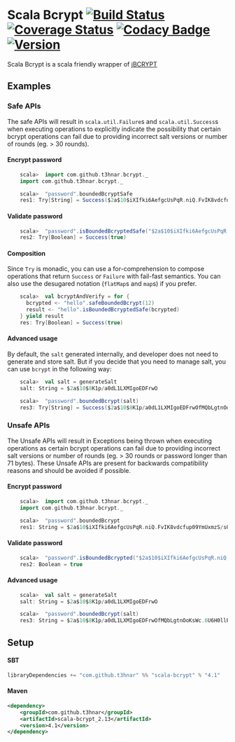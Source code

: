 # Scala Bcrypt [![Build Status](https://secure.travis-ci.org/t3hnar/scala-bcrypt.svg)](http://travis-ci.org/t3hnar/scala-bcrypt) [![Coverage Status](https://coveralls.io/repos/t3hnar/scala-bcrypt/badge.svg)](https://coveralls.io/r/t3hnar/scala-bcrypt) [![Codacy Badge](https://api.codacy.com/project/badge/Grade/8e0fb26d880446428fd94b7e051e9cb0)](https://www.codacy.com/app/evolution-gaming/scala-bcrypt?utm_source=github.com&amp;utm_medium=referral&amp;utm_content=t3hnar/scala-bcrypt&amp;utm_campaign=Badge_Grade) [![Version](https://img.shields.io/maven-central/v/com.github.t3hnar/scala-bcrypt_2.11.svg?label=version)](http://search.maven.org/#search%7Cga%7C1%7Cg%3Acom.github.t3hnar%20AND%20scala-bcrypt)

Scala Bcrypt is a scala friendly wrapper of [jBCRYPT](http://www.mindrot.org/projects/jBCrypt/)

## Examples

### Safe APIs
The safe APIs will result in `scala.util.Failure`s and `scala.util.Success`s when executing operations to explicitly 
indicate the possibility that certain bcrypt operations can fail due to providing incorrect salt versions or number of 
rounds (eg. > 30 rounds). 

#### Encrypt password

```scala
    scala>  import com.github.t3hnar.bcrypt._
    import com.github.t3hnar.bcrypt._

    scala>  "password".boundedBcryptSafe
    res1: Try[String] = Success($2a$10$iXIfki6AefgcUsPqR.niQ.FvIK8vdcfup09YmUxmzS/sQeuI3QOFG)
```

#### Validate password

```scala
    scala>  "password".isBoundedBcryptedSafe("$2a$10$iXIfki6AefgcUsPqR.niQ.FvIK8vdcfup09YmUxmzS/sQeuI3QOFG")
    res2: Try[Boolean] = Success(true)
```

#### Composition
Since `Try` is monadic, you can use a for-comprehension to compose operations that return `Success` or `Failure` with
fail-fast semantics. You can also use the desugared notation (`flatMap`s and `map`s) if you prefer.
```scala
    scala>  val bcryptAndVerify = for {
      bcrypted <- "hello".safeBoundedBcrypt(12)
      result <- "hello".isBoundedBcryptedSafe(bcrypted)
    } yield result
    res: Try[Boolean] = Success(true)
```

#### Advanced usage

By default, the `salt` generated internally, and developer does not need to generate and store salt.
But if you decide that you need to manage salt, you can use `bcrypt` in the following way:

```scala
    scala>  val salt = generateSalt
    salt: String = $2a$10$8K1p/a0dL1LXMIgoEDFrwO

    scala>  "password".boundedBcrypt(salt)
    res3: Try[String] = Success($2a$10$8K1p/a0dL1LXMIgoEDFrwOfMQbLgtnOoKsWc.6U6H0llP3puzeeEu)
```

### Unsafe APIs
The Unsafe APIs will result in Exceptions being thrown when executing operations as certain bcrypt operations can fail 
due to providing incorrect salt versions or number of rounds (eg. > 30 rounds or password longer than 71 bytes). These Unsafe APIs are present for 
backwards compatibility reasons and should be avoided if possible.

#### Encrypt password

```scala
    scala>  import com.github.t3hnar.bcrypt._
    import com.github.t3hnar.bcrypt._

    scala>  "password".boundedBcrypt
    res1: String = $2a$10$iXIfki6AefgcUsPqR.niQ.FvIK8vdcfup09YmUxmzS/sQeuI3QOFG
```

#### Validate password

```scala
    scala>  "password".isBoundedBcrypted("$2a$10$iXIfki6AefgcUsPqR.niQ.FvIK8vdcfup09YmUxmzS/sQeuI3QOFG")
    res2: Boolean = true
```

#### Advanced usage

```scala
    scala>  val salt = generateSalt
    salt: String = $2a$10$8K1p/a0dL1LXMIgoEDFrwO

    scala>  "password".boundedBcrypt(salt)
    res3: String = $2a$10$8K1p/a0dL1LXMIgoEDFrwOfMQbLgtnOoKsWc.6U6H0llP3puzeeEu
```

## Setup

#### SBT
```scala
libraryDependencies += "com.github.t3hnar" %% "scala-bcrypt" % "4.1"
```

#### Maven
```xml
<dependency>
    <groupId>com.github.t3hnar</groupId>
    <artifactId>scala-bcrypt_2.13</artifactId>
    <version>4.1</version>
</dependency>
```

